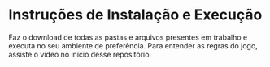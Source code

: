 # Instruções de Instalação e Execução 

Faz o download de todas as pastas e arquivos presentes em trabalho e executa no seu ambiente de preferência. Para entender as regras do jogo, assiste o vídeo no início desse repositório.


